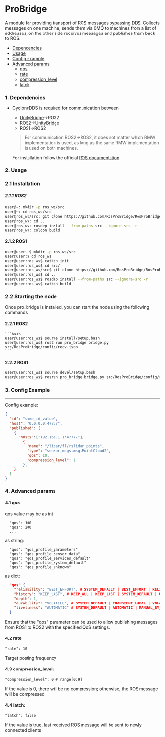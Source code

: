 # ProBridge

A module for providing transport of ROS messages bypassing DDS.
Collects messages on one machine, sends them via 0MQ to machines from a list of addresses, on the other side receives messages and publishes them back to ROS.

- [Dependencies](#1-dependencies)
- [Usage](#2-usage)
- [Config example](#3-config-example)
- [Advanced params](#4-advanced-params)
  - [qos](#41-qos)
  - [rate](#42-rate)
  - [compression_level](#43-compression_level)
  - [latch](#44-latch)

### 1. Dependencies
  - CycloneDDS is required for communication between 
    - [UnityBridge](https://github.com/RosProBridge/UnityBridge)->ROS2
    - ROS2->[UnityBridge](https://github.com/RosProBridge/UnityBridge)
    - ROS1->ROS2

    > For communication ROS2->ROS2, it does not matter which RMW implementation is used, as long as the same RMW implementation is used on both machines.
 
    For installation follow the official [ROS documentation](https://docs.ros.org/en/humble/Installation/DDS-Implementations/Working-with-Eclipse-CycloneDDS.html)

### 2. Usage

  ### 2.1 Installation

  ##### 2.1.1 ROS2

  ```bash
  user@~: mkdir -p ros_ws/src
  user@~: cd ros_ws/src
  user@ros_ws/src: git clone https://github.com/RosProBridge/RosProBridge.git
  user@ros_ws: cd ..
  user@ros_ws: rosdep install --from-paths src --ignore-src -r
  user@ros_ws: colcon build
  ```

  #### 2.1.2 ROS1

  ```bash
  user@user~:$ mkdir -p ros_ws/src
  user@user:$ cd ros_ws
  user@user:ros_ws$ catkin init
  user@user:ros_ws$ cd src/
  user@user:ros_ws/src$ git clone https://github.com/RosProBridge/RosProBridge.git
  user@user:ros_ws$ cd ..
  user@user:ros_ws$ rosdep install --from-paths src --ignore-src -r
  user@user:ros_ws$ catkin build
  ```

  ### 2.2 Starting the node

  Once pro_bridge is installed, you can start the node using the following commands:

  #### 2.2.1 ROS2 

    ```bash
    user@user:ros_ws$ source install/setup.bash
    user@user:ros_ws$ ros2 run pro_bridge bridge.py src/RosProBridge/config/recv.json
    ```

  #### 2.2.2 ROS1

  ```bash
  user@user:ros_ws$ source devel/setup.bash
  user@user:ros_ws$ rosrun pro_bridge bridge.py src/RosProBridge/config/recv.json
  ```


### 3. Config Example
----
Config example:

```json
{
  "id": "some_id_value",
  "host": "0.0.0.0:47777",
  "published": [
    {
      "hosts":["192.168.1.1:47777"],
        {
          "name": "/lidar/fl/rslidar_points",
          "type": "sensor_msgs.msg.PointCloud2",
          "qos": 10,
          "compression_level": 1
        },
    }
  ]
}
```

### 4. Advanced params

#### 4.1 qos

qos value may be as int
```
  "qos": 100
  "qos": 200
  ...
```

as string:
```
  "qos": "qos_profile_parameters"
  "qos": "qos_profile_sensor_data"
  "qos": "qos_profile_services_default"
  "qos": "qos_profile_system_default"
  "qos": "qos_profile_unknown"
```

as dict:
```json
  "qos" {
    "reliability": "BEST_EFFORT", # SYSTEM_DEFAULT | BEST_EFFORT | RELIABLE | UNKNOWN
    "history": "KEEP_LAST", # KEEP_ALL | KEEP_LAST | SYSTEM_DEFAULT | UNKNOWN
    "depth": 1,
    "durability": "VOLATILE", # SYSTEM_DEFAULT | TRANSIENT_LOCAL | VOLATILE | UNKNOWN
    "liveliness": "AUTOMATIC" # SYSTEM_DEFAULT | AUTOMATIC | MANUAL_BY_TOPIC | UNKNOWN
  }
```

Ensure that the "qos" parameter can be used to allow publishing messages from ROS1 to ROS2 with the specified QoS settings.

#### 4.2 rate

```
"rate": 10
```

Target posting frequency

#### 4.3 compression_level:

```
"compression_level": 0 # range[0:9]
```

If the value is 0, there will be no compression; otherwise, the ROS message will be compressed

#### 4.4 latch:

```
"latch": false
```

If the value is true, last received ROS message will be sent to newly connected clients